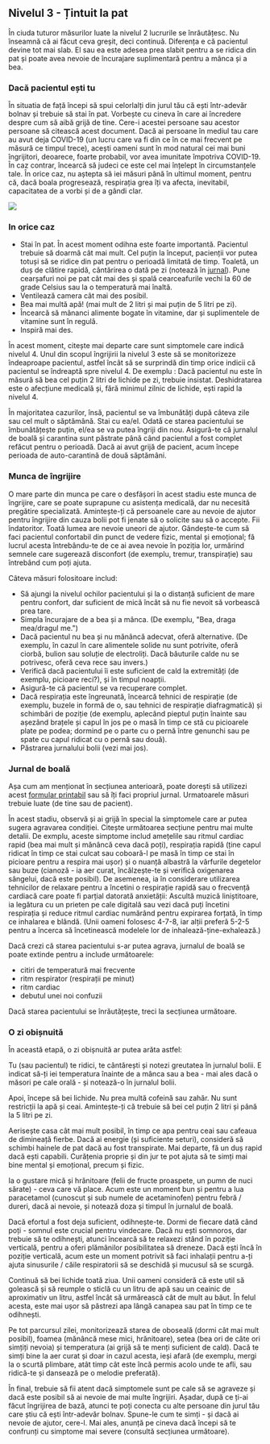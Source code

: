 ## Nivelul 3 - Țintuit la pat

În ciuda tuturor măsurilor luate la nivelul 2 lucrurile se înrăutățesc. Nu înseamnă că ai făcut ceva greșit, deci continuă. Diferența e că pacientul devine tot mai slab. El sau ea este adesea prea slabit pentru a se ridica din pat și poate avea nevoie de încurajare suplimentară pentru a mânca și a bea.

### Dacă pacientul ești tu

În situatia de față începi să spui celorlalți din jurul tău că ești într-adevăr bolnav și trebuie să stai în pat. Vorbește cu cineva în care ai încredere despre cum să aibă grijă de tine. Cere-i acestei persoane sau acestor persoane să citească acest document. Dacă ai persoane în mediul tau care au avut deja COVID-19 (un lucru care va fi din ce în ce mai frecvent pe măsură ce timpul trece), acești oameni sunt în mod natural cei mai buni îngrijitori, deoarece, foarte probabil, vor avea imunitate împotriva COVID-19. În caz contrar, încearcă să judeci ce este cel mai înțelept în circumstanțele tale. În orice caz, nu aștepta să iei măsuri până în ultimul moment, pentru că, dacă boala progresează, respirația grea îți va afecta, inevitabil, capacitatea de a vorbi și de a gândi clar.

![](/images/sick-in-bed.png)

### In orice caz

* Stai în pat. În acest moment odihna este foarte importantă. Pacientul trebuie să doarmă cât mai mult. Cel puțin la început, pacienții vor putea totuși să se ridice din pat pentru o perioadă limitată de timp. Toaletă, un duș de clătire rapidă, cântărirea o dată pe zi (notează în [jurnal](/images/covid-diary.pdf)). Pune cearșafuri noi pe pat cât mai des și spală cearceafurile vechi la 60 de grade Celsius sau la o temperatură mai înaltă.
* Ventilează camera cât mai des posibil.
* Bea mai multă apă! (mai mult de 2 litri și mai puțin de 5 litri pe zi).
* Încearcă să mânanci alimente bogate în vitamine, dar și suplimentele de vitamine sunt în regulă.
* Inspiră mai des.

În acest moment, citește mai departe care sunt simptomele care indică nivelul 4. Unul din scopul îngrijirii la nivelul 3 este să se monitorizeze îndeaproape pacientul, astfel încât să se surprindă din timp orice indicii că pacientul se îndreaptă spre nivelul 4. De exemplu : Dacă pacientul nu este în măsură să bea cel puțin 2 litri de lichide pe zi, trebuie insistat. Deshidratarea este o afecțiune medicală și, fără minimul zilnic de lichide, ești rapid la nivelul 4.

În majoritatea cazurilor, însă, pacientul se va îmbunătăți după câteva zile sau cel mult o săptămână. Stai cu ea/el. Odată ce starea pacientului se îmbunătățește puțin, el/ea se va putea îngriji din nou. Asigură-te că jurnalul de boală și carantina sunt păstrate până când pacientul a fost complet refăcut pentru o perioadă. Dacă ai avut grijă de pacient, acum începe perioada de auto-carantină de două săptămâni.

### Munca de îngrijire

O mare parte din munca pe care o desfășori în acest stadiu este munca de îngrijire, care se poate suprapune cu asistența medicală, dar nu necesită pregătire specializată. Amintește-ți că persoanele care au nevoie de ajutor pentru îngrijire din cauza bolii pot fi jenate să o solicite sau să o accepte. Fii îndatoritor. Toată lumea are nevoie uneori de ajutor. Gândește-te cum să faci pacientul confortabil din punct de vedere fizic, mental și emoțional; fă lucrul acesta întrebându-te de ce ai avea nevoie în poziția lor, urmărind semnele care sugerează disconfort (de exemplu, tremur, transpirație) sau întrebând cum poți ajuta.

Câteva măsuri folositoare includ:

* Să ajungi la nivelul ochilor pacientului și la o distanță suficient de mare pentru confort, dar suficient de mică încât să nu fie nevoit să vorbească prea tare.
* Simpla încurajare de a bea și a mânca. (De exemplu, "Bea, draga mea/dragul me.")
* Dacă pacientul nu bea și nu mănâncă adecvat, oferă alternative. (De exemplu, în cazul în care alimentele solide nu sunt potrivite, oferă ciorbă, bulion sau soluție de electroliți. Dacă băuturile calde nu se potrivesc, oferă ceva rece sau invers.)
* Verifică dacă pacientului îi este suficient de cald la extremități (de exemplu, picioare reci?), și în timpul noapții.
* Asigură-te că pacientul se va recuperare complet.
* Dacă respirația este îngreunată, încearcă tehnici de respirație (de exemplu, buzele in formă de o, sau tehnici de respirație diafragmatică) și schimbări de poziție (de exemplu, aplecând pieptul puțin înainte sau așezând brațele și capul în jos pe o masă în timp ce stă cu picioarele plate pe podea; dormind pe o parte cu o pernă între genunchi sau pe spate cu capul ridicat cu o pernă sau două).
* Păstrarea jurnalului bolii (vezi mai jos).


### Jurnal de boală

Așa cum am menționat în secțiunea anterioară, poate dorești să utilizezi acest [formular printabil](/images/covid-diary.pdf) sau să îți faci propriul jurnal. Urmatoarele măsuri trebuie luate (de tine sau de pacient).

În acest stadiu, observă și ai grijă în special la simptomele care ar putea sugera agravarea condiției. Citește următoarea secțiune pentru mai multe detalii. De exmplu, aceste simptome includ amețelile sau ritmul cardiac rapid (bea mai mult și mănâncă ceva dacă poți), respirația rapidă (ține capul ridicat în timp ce stai culcat sau coboară-l pe masă în timp ce stai în picioare pentru a respira mai ușor) și o nuanță albastră la vârfurile degetelor sau buze (cianoză - ia aer curat, încălzește-te și verifică oxigenarea sângelui, dacă este posibil). De asemenea, ia în considerare utilizarea tehnicilor de relaxare pentru a încetini o respirație rapidă sau o frecvență cardiacă care poate fi parțial datorată anxietății: Ascultă muzică liniștitoare, ia legătura cu un prieten pe cale digitală sau vezi dacă puți încetini respirația și reduce ritmul cardiac numărând pentru expirarea forțată, în timp ce inhalarea e blândă. (Unii oameni folosesc 4-7-8, iar alții preferă 5-2-5 pentru a încerca să încetinească modelele lor de inhalează-ține-exhalează.)

Dacă crezi că starea pacientului s-ar putea agrava, jurnalul de boală se poate extinde pentru a include următoarele:
- citiri de temperatură mai frecvente
- ritm respirator (respirații pe minut)
- ritm cardiac
- debutul unei noi confuzii

Dacă starea pacientului se înrăutățește, treci la secțiunea următoare.

### O zi obișnuită

În această etapă, o zi obișnuită ar putea arăta astfel:

Tu (sau pacientul) te ridici, te cântărești și notezi greutatea în jurnalul bolii. E indicat să-ți iei temperatura înainte de a mânca sau a bea - mai ales dacă o măsori pe cale orală - și notează-o în jurnalul bolii.

Apoi, începe să bei lichide. Nu prea multă cofeină sau zahăr. Nu sunt restricții la apă și ceai. Amintește-ți că trebuie să bei cel puțin 2 litri și până la 5 litri pe zi.

Aerisește casa cât mai mult posibil, în timp ce apa pentru ceai sau cafeaua de dimineață fierbe. Dacă ai energie (și suficiente seturi), consideră să schimbi hainele de pat dacă au fost transpirate. Mai departe, fă un duș rapid dacă ești capabili. Curățenia proprie și din jur te pot ajuta să te simți mai bine mental și emoțional, precum și fizic.

Ia o gustare mică și hrănitoare (felii de fructe proaspete, un pumn de nuci sărate) - ceva care vă place. Acum este un moment bun și pentru a lua paracetamol (cunoscut și sub numele de acetaminofen) pentru febră / dureri, dacă ai nevoie, și notează doza și timpul în jurnalul de boală.

Dacă efortul a fost deja suficient, odihnește-te. Dormi de fiecare dată când poți - somnul este crucial pentru vindecare. Dacă nu ești somnoros, dar trebuie să te odihnești, atunci încearcă să te relaxezi stând în poziție verticală, pentru a oferi plămânilor posibilitatea să dreneze. Dacă ești încă în poziție verticală, acum este un moment potrivit să faci inhalații pentru a-ți ajuta sinusurile / căile respiratorii să se deschidă și mucusul să se scurgă.

Continuă să bei lichide toată ziua. Unii oameni consideră că este util să golească și să reumple o sticlă cu un litru de apă sau un ceainic de aproximativ un litru, astfel încât să urmărească cât de mult au băut. În felul acesta, este mai ușor să păstrezi apa lângă canapea sau pat în timp ce te odihnești.

Pe tot parcursul zilei, monitorizează starea de oboseală (dormi cât mai mult posibil), foamea (mănâncă mese mici, hrănitoare), setea (bea ori de câte ori simțiți nevoia) și temperatura (ai grijă să te menți suficient de cald). Dacă te simți bine la aer curat și doar in cazul acesta, ieși afară (de exemplu, mergi la o scurtă plimbare, atât timp cât este încă permis acolo unde te afli, sau ridică-te și dansează pe o melodie preferată).

În final, trebuie să fii atent dacă simptomele sunt pe cale să se agraveze și dacă este posibil să ai nevoie de mai multe îngrijiri. Așadar, după ce ți-ai făcut îngrijirea de bază, atunci te poți conecta cu alte persoane din jurul tău care știu că ești într-adevăr bolnav. Spune-le cum te simți - și dacă ai nevoie de ajutor, cere-l. Mai ales, anunță pe cineva dacă începi să te confrunți cu simptome mai severe (consultă secțiunea următoare).

